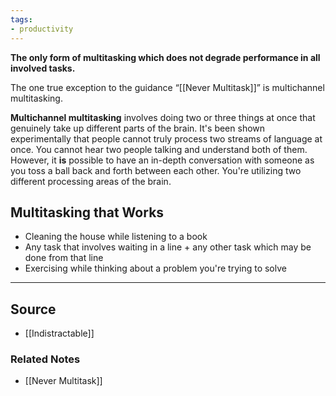 ```yaml
---
tags:
- productivity
---
```

**The only form of multitasking which does not degrade performance in all involved tasks.**

The one true exception to the guidance “[[Never Multitask]]” is multichannel multitasking.

**Multichannel multitasking** involves doing two or three things at once that genuinely take up different parts of the brain. It's been shown experimentally that people cannot truly process two streams of language at once. You cannot hear two people talking and understand both of them. However, it **is** possible to have an in-depth conversation with someone as you toss a ball back and forth between each other. You're utilizing two different processing areas of the brain.

## Multitasking that Works

- Cleaning the house while listening to a book
- Any task that involves waiting in a line + any other task which may be done from that line
- Exercising while thinking about a problem you're trying to solve

 

---

## Source
- [[Indistractable]]

### Related Notes
- [[Never Multitask]]